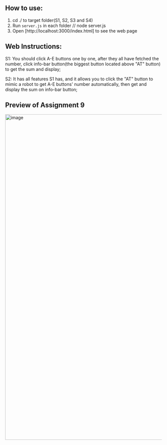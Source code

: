 ## How to use:
1. cd ./ to target folder(S1, S2, S3 and S4)
2. Run `server.js` in each folder // node server.js
3. Open [http://localhost:3000/index.html] to see the web page

## Web Instructions:

S1: You should click A-E buttons one by one, after they all have fetched the number, click info-bar button(the biggest button located above "AT" button) to get the sum and display;

S2: It has all features S1 has, and it allows you to click the "AT" button to mimic a robot to get A-E buttons' number automatically, then get and display the sum on info-bar button;

## Preview of Assignment 9

<img width="1532" height="1044" alt="image" src="https://github.com/user-attachments/assets/17abd3b8-01e6-409f-aa36-49dba51a5fac" />